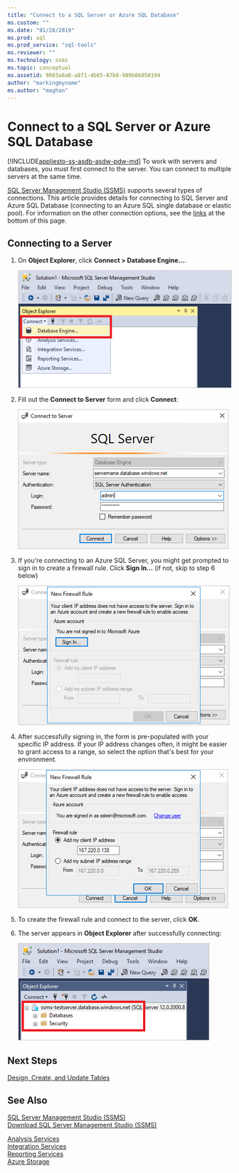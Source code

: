 ```yaml
---
title: "Connect to a SQL Server or Azure SQL Database"
ms.custom: ""
ms.date: "01/28/2019"
ms.prod: sql
ms.prod_service: "sql-tools"
ms.reviewer: ""
ms.technology: ssms
ms.topic: conceptual
ms.assetid: 9803a8a0-a8f1-4b65-87b8-989b06850194
author: "markingmyname"
ms.author: "maghan"
---
```

# Connect to a SQL Server or Azure SQL Database

[!INCLUDE[appliesto-ss-asdb-asdw-pdw-md](../../includes/appliesto-ss-asdb-asdw-pdw-md.md)]
To work with servers and databases, you must first connect to the server. You can connect to multiple servers at the same time.

[SQL Server Management Studio (SSMS)](../download-sql-server-management-studio-ssms.md) supports several types of connections. This article provides details for connecting to SQL Server and Azure SQL Database (connecting to an Azure SQL single database or elastic pool). For information on the other connection options, see the [links](#see-also) at the bottom of this page.
  
## Connecting to a Server  

1. On **Object Explorer**, click **Connect > Database Engine...**.

   ![connect](../media/connect-to-server/connect-db-engine.png)

1. Fill out the **Connect to Server** form and click **Connect**:

   ![connect to server](../media/connect-to-server/connect.png)

1. If you're connecting to an Azure SQL Server, you might get prompted to sign in to create a firewall rule. Click **Sign In...** (if not, skip to step 6 below)

   ![firewall](../media/connect-to-server/firewall-rule-sign-in.png)

1. After successfully signing in, the form is pre-populated with your specific IP address. If your IP address changes often, it might be easier to grant access to a range, so select the option that's best for your environment. 

   ![firewall](../media/connect-to-server/new-firewall-rule.png)

1. To create the firewall rule and connect to the server, click **OK**.

1. The server appears in **Object Explorer** after successfully connecting:

   ![connected](../media/connect-to-server/connected.png)

## Next Steps

[Design, Create, and Update Tables](../visual-db-tools/design-tables-visual-database-tools.md)

## See Also

[SQL Server Management Studio (SSMS)](../sql-server-management-studio-ssms.md)  
[Download SQL Server Management Studio (SSMS)](../download-sql-server-management-studio-ssms.md)

[Analysis Services](https://docs.microsoft.com/sql/analysis-services/instances/connect-to-analysis-services)  
[Integration Services](https://docs.microsoft.com/sql/integration-services/sql-server-integration-services)  
[Reporting Services](https://docs.microsoft.com/sql/reporting-services/tools/connect-to-a-report-server-in-management-studio)  
[Azure Storage](../f1-help/connect-to-microsoft-azure-storage.md)  
